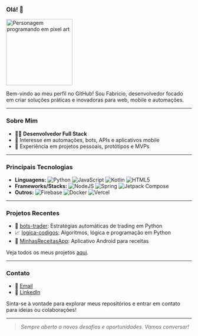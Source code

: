 ### Olá! 👋

<img src="https://media1.giphy.com/media/v1.Y2lkPTc5MGI3NjExMDZhZTN4ZWdjY2RpNDJvMmo3dHRkcTI5N2xpdWQ4bzd2ajNobjVxNiZlcD12MV9pbnRlcm5hbF9naWZfYnlfaWQmY3Q9Zw/Gf5QiP1TWCO8qYKmt7/giphy.gif" width="180" alt="Personagem programando em pixel art"/>

Bem-vindo ao meu perfil no GitHub! Sou Fabricio, desenvolvedor focado em criar soluções práticas e inovadoras para web, mobile e automações.

---

### Sobre Mim

- 🧑‍💻 **Desenvolvedor Full Stack**
- 🚀 Interesse em automações, bots, APIs e aplicativos mobile
- 🧩 Experiência em projetos pessoais, protótipos e MVPs

---

### Principais Tecnologias

- **Linguagens:** ![Python](https://img.shields.io/badge/python-3776AB?style=for-the-badge&logo=python&logoColor=white) ![JavaScript](https://img.shields.io/badge/javascript-%23323330.svg?style=for-the-badge&logo=javascript&logoColor=%23F7DF1E) ![Kotlin](https://img.shields.io/badge/kotlin-%237F52FF.svg?style=for-the-badge&logo=kotlin&logoColor=white) ![HTML5](https://img.shields.io/badge/html5-%23E34F26.svg?style=for-the-badge&logo=html5&logoColor=white)
- **Frameworks/Stacks:** ![NodeJS](https://img.shields.io/badge/node.js-6DA55F?style=for-the-badge&logo=node.js&logoColor=white) ![Spring](https://img.shields.io/badge/spring-%236DB33F.svg?style=for-the-badge&logo=spring&logoColor=white) ![Jetpack Compose](https://img.shields.io/badge/Jetpack_Compose-3DDC84?style=for-the-badge&logo=android&logoColor=white)
- **Outros:** ![Firebase](https://img.shields.io/badge/firebase-%23039BE5.svg?style=for-the-badge&logo=firebase) ![Docker](https://img.shields.io/badge/docker-%230db7ed.svg?style=for-the-badge&logo=docker&logoColor=white) ![Vercel](https://img.shields.io/badge/vercel-%23000000.svg?style=for-the-badge&logo=vercel&logoColor=white)

---

### Projetos Recentes

- 🐍 [bots-trader](https://github.com/Fabricioxx/bots-trader): Estratégias automáticas de trading em Python
- 📈 [logica-codigos](https://github.com/Fabricioxx/logica-codigos): Algoritmos, lógica e programação em Python
- 🍲 [MinhasReceitasApp](https://github.com/Fabricioxx/MinhasReceitasApp): Aplicativo Android para receitas

Veja todos os meus projetos [aqui](https://github.com/search?q=user:Fabricioxx&sort=updated&type=Repositories).

---

### Contato

- 📧 [Email](mailto:your.email@example.com)
- 💼 [LinkedIn](https://www.linkedin.com/in/yourprofile)

Sinta-se à vontade para explorar meus repositórios e entrar em contato para ideias ou colaborações!

---

> *Sempre aberto a novos desafios e oportunidades. Vamos conversar!*
